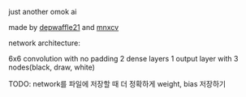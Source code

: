 just another omok ai

made by [depwaffle21](https://github.com/derpwaffle21) and [mnxcv](https://github.com/mnxcv)


network architecture:

6x6 convolution with no padding
2 dense layers
1 output layer with 3 nodes(black, draw, white)

TODO: network를 파일에 저장할 때 더 정확하게 weight, bias 저장하기
